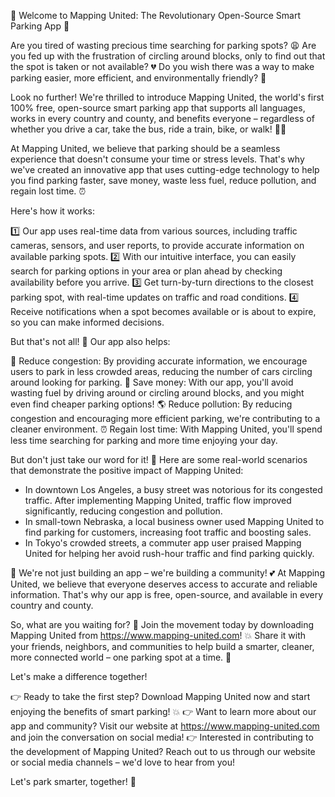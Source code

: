 🚀 Welcome to Mapping United: The Revolutionary Open-Source Smart Parking App 🚀

Are you tired of wasting precious time searching for parking spots? 😩 Are you fed up with the frustration of circling around blocks, only to find out that the spot is taken or not available? 💔 Do you wish there was a way to make parking easier, more efficient, and environmentally friendly? 🌟

Look no further! We're thrilled to introduce Mapping United, the world's first 100% free, open-source smart parking app that supports all languages, works in every country and county, and benefits everyone – regardless of whether you drive a car, take the bus, ride a train, bike, or walk! 🚴‍♀️

At Mapping United, we believe that parking should be a seamless experience that doesn't consume your time or stress levels. That's why we've created an innovative app that uses cutting-edge technology to help you find parking faster, save money, waste less fuel, reduce pollution, and regain lost time. ⏰

Here's how it works:

1️⃣ Our app uses real-time data from various sources, including traffic cameras, sensors, and user reports, to provide accurate information on available parking spots.
2️⃣ With our intuitive interface, you can easily search for parking options in your area or plan ahead by checking availability before you arrive.
3️⃣ Get turn-by-turn directions to the closest parking spot, with real-time updates on traffic and road conditions.
4️⃣ Receive notifications when a spot becomes available or is about to expire, so you can make informed decisions.

But that's not all! 🤩 Our app also helps:

🌟 Reduce congestion: By providing accurate information, we encourage users to park in less crowded areas, reducing the number of cars circling around looking for parking.
💸 Save money: With our app, you'll avoid wasting fuel by driving around or circling around blocks, and you might even find cheaper parking options!
🌎 Reduce pollution: By reducing congestion and encouraging more efficient parking, we're contributing to a cleaner environment.
⏰ Regain lost time: With Mapping United, you'll spend less time searching for parking and more time enjoying your day.

But don't just take our word for it! 💬 Here are some real-world scenarios that demonstrate the positive impact of Mapping United:

* In downtown Los Angeles, a busy street was notorious for its congested traffic. After implementing Mapping United, traffic flow improved significantly, reducing congestion and pollution.
* In small-town Nebraska, a local business owner used Mapping United to find parking for customers, increasing foot traffic and boosting sales.
* In Tokyo's crowded streets, a commuter app user praised Mapping United for helping her avoid rush-hour traffic and find parking quickly.

🌟 We're not just building an app – we're building a community! 💕 At Mapping United, we believe that everyone deserves access to accurate and reliable information. That's why our app is free, open-source, and available in every country and county.

So, what are you waiting for? 🤔 Join the movement today by downloading Mapping United from https://www.mapping-united.com! 💥 Share it with your friends, neighbors, and communities to help build a smarter, cleaner, more connected world – one parking spot at a time. 🌟

Let's make a difference together!

👉 Ready to take the first step? Download Mapping United now and start enjoying the benefits of smart parking! 💥
👉 Want to learn more about our app and community? Visit our website at https://www.mapping-united.com and join the conversation on social media!
👉 Interested in contributing to the development of Mapping United? Reach out to us through our website or social media channels – we'd love to hear from you!

Let's park smarter, together! 🚀